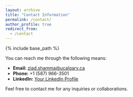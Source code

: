 ```yaml
---
layout: archive
title: "Contact Information"
permalink: /contact/
author_profile: true
redirect_from:
  - /contact
---
```

<link rel="stylesheet" href="https://cdnjs.cloudflare.com/ajax/libs/font-awesome/6.3.0/css/all.min.css">

{% include base_path %}

You can reach me through the following means:

- **Email:** <i class="fa fa-envelope"></i> [ziad.shamma@ucalgary.ca](mailto:ziad.shamma@ucalgary.ca)
- **Phone:** <i class="fa fa-phone"></i> +1 (587) 966-3501
- **LinkedIn:** <i class="fa fa-linkedin"></i> [Your LinkedIn Profile](https://www.linkedin.com/in/ziad-shamma/)

Feel free to contact me for any inquiries or collaborations.
